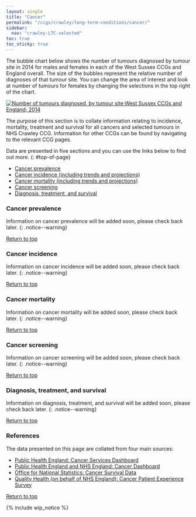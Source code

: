 ```yaml
---
layout: single
title: "Cancer"
permalink: "/ccgs/crawley/long-term-conditions/cancer/"
sidebar:
  nav: "crawley-LTC-selected"
toc: true
toc_sticky: true
---
```


The bubble chart below shows the number of tumours diagnosed by tumour site in 2014 for males and females in each of the West Sussex CCGs and England overall. The size of the bubbles represent the relative number of diagnoses of that tumour site. You can change the area of interest and look at number of tumours for females by changing the selections in the top right of the chart.

<div class='tableauPlaceholder' id='viz1484834012856' style='position: relative'><noscript><a href='#'><img alt='Number of tumours diagnosed, by tumour site;West Sussex CCGs and England; 2014 ' src='https:&#47;&#47;public.tableau.com&#47;static&#47;images&#47;We&#47;WestSussexCCGs2014Cancerdiagnoses&#47;Dashboard1&#47;1_rss.png' style='border: none' /></a></noscript><object class='tableauViz'  style='display:none;'><param name='host_url' value='https%3A%2F%2Fpublic.tableau.com%2F' /><param name='site_root' value='' /><param name='name' value='WestSussexCCGs2014Cancerdiagnoses&#47;Dashboard1' /><param name='tabs' value='no' /><param name='toolbar' value='yes' /><param name='static_image' value='https:&#47;&#47;public.tableau.com&#47;static&#47;images&#47;We&#47;WestSussexCCGs2014Cancerdiagnoses&#47;Dashboard1&#47;1.png' /><param name='animate_transition' value='yes' /><param name='display_static_image' value='yes' /><param name='display_spinner' value='yes' /><param name='display_overlay' value='yes' /><param name='display_count' value='yes' /></object></div>


<script type='text/javascript'>
	var divElement = document.getElementById('viz1484834012856');
	var vizElement = divElement.getElementsByTagName('object')[0];
	vizElement.style.width='100%';vizElement.style.maxWidth='954px';
	vizElement.style.height=(divElement.offsetWidth*0.75)+'px';
	vizElement.style.maxHeight='629px';
	var scriptElement = document.createElement('script');
	scriptElement.src = 'https://public.tableau.com/javascripts/api/viz_v1.js';
	vizElement.parentNode.insertBefore(scriptElement, vizElement);
</script>

The purpose of this section is to collate information relating to incidence, mortality, treatment and survival for all cancers and selected tumours in NHS Crawley CCG. Information for other CCGs can be found by navigating to the relevant CCG pages.

Data are presented in five sections and you can use the links below to find out more.
{: #top-of-page}

- [Cancer prevalence](#cancer-prevalence)
- [Cancer incidence (including trends and projections)](#cancer-incidence)
- [Cancer mortality (including trends and projections)](#cancer-mortality)
- [Cancer screening](#cancer-screening)
- [Diagnosis, treatment, and survival](#diagnosis-treatment-and-survival)

### Cancer prevalence

Information on cancer prevalence will be added soon, please check back later.
{: .notice--warning}

[Return to top](#top-of-page)

### Cancer incidence

Information on cancer incidence will be added soon, please check back later.
{: .notice--warning}

[Return to top](#top-of-page)

### Cancer mortality

Information on cancer mortality will be added soon, please check back later.
{: .notice--warning}

[Return to top](#top-of-page)

### Cancer screening

Information on cancer screening will be added soon, please check back later.
{: .notice--warning}

[Return to top](#top-of-page)

### Diagnosis, treatment, and survival

Information on diagnosis, treatment, and survival will be added soon, please check back later.
{: .notice--warning}

[Return to top](#top-of-page)

### References 

The data presented on this page are collated from four main sources:

- [Public Health England: Cancer Services Dashboard](https://fingertips.phe.org.uk/profile/cancerservices/data)
- [Public Health England and NHS England: Cancer Dashboard](https://www.cancerdata.nhs.uk/dashboard)
- [Office for National Statistics: Cancer Survival Data](https://www.ons.gov.uk/peoplepopulationandcommunity/healthandsocialcare/conditionsanddiseases/bulletins/cancersurvivalinenglandadultsdiagnosed/2010and2014andfollowedupto2015)
- [Quality Health (on behalf of NHS England): Cancer Patient Experience Survey](https://www.quality-health.co.uk/surveys/national-cancer-patient-experience-survey)

[Return to top](#top-of-page)

{% include wip_notice %}
